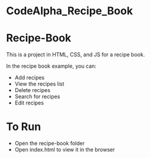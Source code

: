 # CodeAlpha_Recipe_Book
# Recipe-Book
This is a project in HTML, CSS, and JS for a recipe book.

In the recipe book example, you can:
* Add recipes
* View the recipes list
* Delete recipes
* Search for recipes
* Edit recipes

# To Run

* Open the recipe-book folder
* Open index.html to view it in the browser
